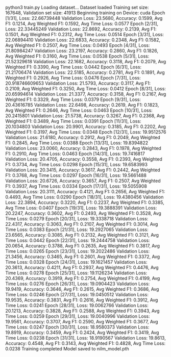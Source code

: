 python3 train.py 
Loading dataset...
Dataset loaded
Training set size: 167648, Validation set size: 41913
Beginning training on Device: cuda
Epoch [1/31], Loss: 22.66739448
Validation Loss: 23.5680, Accuracy: 0.1599, Avg F1: 0.1214, Avg Weighted F1: 0.1592, Avg Time Loss: 0.0577
Epoch [2/31], Loss: 22.33445249
Validation Loss: 22.8692, Accuracy: 0.2139, Avg F1: 0.1501, Avg Weighted F1: 0.2312, Avg Time Loss: 0.0514
Epoch [3/31], Loss: 22.06894410
Validation Loss: 22.6833, Accuracy: 0.2348, Avg F1: 0.1582, Avg Weighted F1: 0.2507, Avg Time Loss: 0.0493
Epoch [4/31], Loss: 21.80984247
Validation Loss: 23.2197, Accuracy: 0.2860, Avg F1: 0.1826, Avg Weighted F1: 0.3160, Avg Time Loss: 0.0538
Epoch [5/31], Loss: 21.52329618
Validation Loss: 22.1682, Accuracy: 0.3118, Avg F1: 0.2079, Avg Weighted F1: 0.3390, Avg Time Loss: 0.0442
Epoch [6/31], Loss: 21.21706474
Validation Loss: 22.5185, Accuracy: 0.2781, Avg F1: 0.1891, Avg Weighted F1: 0.2926, Avg Time Loss: 0.0476
Epoch [7/31], Loss: 20.918746609653
Validation Loss: 21.5793, Accuracy: 0.3117, Avg F1: 0.2109, Avg Weighted F1: 0.3250, Avg Time Loss: 0.0412
Epoch [8/31], Loss: 20.65994614
Validation Loss: 21.3377, Accuracy: 0.3158, Avg F1: 0.2167, Avg Weighted F1: 0.3329, Avg Time Loss: 0.0379
Epoch [9/31], Loss: 20.43616785
Validation Loss: 22.6498, Accuracy: 0.2619, Avg F1: 0.1823, Avg Weighted F1: 0.2646, Avg Time Loss: 0.0463
Epoch [10/31], Loss: 20.2415801
Validation Loss: 21.5738, Accuracy: 0.3267, Avg F1: 0.2368, Avg Weighted F1: 0.3489, Avg Time Loss: 0.0391
Epoch [11/31], Loss: 20.1034803
Validation Loss: 20.9901, Accuracy: 0.3185, Avg F1: 0.2202, Avg Weighted F1: 0.3197, Avg Time Loss: 0.0348
Epoch [12/31], Loss: 19.9512576
Validation Loss: 21.6180, Accuracy: 0.2912, Avg F1: 0.2049, Avg Weighted F1: 0.2845, Avg Time Loss: 0.0388
Epoch [13/31], Loss: 19.8394822
Validation Loss: 23.0060, Accuracy: 0.2843, Avg F1: 0.1978, Avg Weighted F1: 0.2910, Avg Time Loss: 0.0463
Epoch [14/31], Loss: 19.7416817
Validation Loss: 20.4705, Accuracy: 0.3558, Avg F1: 0.2393, Avg Weighted F1: 0.3734, Avg Time Loss: 0.0298
Epoch [15/31], Loss: 19.6583993
Validation Loss: 20.3415, Accuracy: 0.3617, Avg F1: 0.2442, Avg Weighted F1: 0.3768, Avg Time Loss: 0.0297
Epoch [16/31], Loss: 19.5661488
Validation Loss: 20.6726, Accuracy: 0.3657, Avg F1: 0.2507, Avg Weighted F1: 0.3937, Avg Time Loss: 0.0334
Epoch [17/31], Loss: 19.5055908
Validation Loss: 20.3111, Accuracy: 0.4121, Avg F1: 0.2656, Avg Weighted F1: 0.4493, Avg Time Loss: 0.0290
Epoch [18/31], Loss: 19.4380456
Validation Loss: 22.3894, Accuracy: 0.3220, Avg F1: 0.2237, Avg Weighted F1: 0.3385, Avg Time Loss: 0.0407
Epoch [19/31], Loss: 19.3888391
Validation Loss: 20.2247, Accuracy: 0.3602, Avg F1: 0.2493, Avg Weighted F1: 0.3528, Avg Time Loss: 0.0279
Epoch [20/31], Loss: 19.3338718
Validation Loss: 22.4317, Accuracy: 0.3063, Avg F1: 0.2107, Avg Weighted F1: 0.3014, Avg Time Loss: 0.0383
Epoch [21/31], Loss: 19.2927065
Validation Loss: 23.6565, Accuracy: 0.3085, Avg F1: 0.2132, Avg Weighted F1: 0.3121, Avg Time Loss: 0.0442
Epoch [22/31], Loss: 19.2444758
Validation Loss: 20.0654, Accuracy: 0.3788, Avg F1: 0.2635, Avg Weighted F1: 0.3817, Avg Time Loss: 0.0265
Epoch [23/31], Loss: 19.2022486
Validation Loss: 21.3456, Accuracy: 0.3465, Avg F1: 0.2601, Avg Weighted F1: 0.3372, Avg Time Loss: 0.0328
Epoch [24/31], Loss: 19.1621457
Validation Loss: 20.3613, Accuracy: 0.4211, Avg F1: 0.2937, Avg Weighted F1: 0.4476, Avg Time Loss: 0.0278
Epoch [25/31], Loss: 19.1126234
Validation Loss: 20.4369, Accuracy: 0.3919, Avg F1: 0.2754, Avg Weighted F1: 0.4199, Avg Time Loss: 0.0276
Epoch [26/31], Loss: 19.0904423
Validation Loss: 19.9419, Accuracy: 0.3646, Avg F1: 0.2615, Avg Weighted F1: 0.3686, Avg Time Loss: 0.0246
Epoch [27/31], Loss: 19.0450512
Validation Loss: 19.9535, Accuracy: 0.3831, Avg F1: 0.2616, Avg Weighted F1: 0.3912, Avg Time Loss: 0.0241
Epoch [28/31], Loss: 19.0062766
Validation Loss: 20.1213, Accuracy: 0.3828, Avg F1: 0.2588, Avg Weighted F1: 0.3943, Avg Time Loss: 0.0259
Epoch [29/31], Loss: 19.0040996
Validation Loss: 19.9561, Accuracy: 0.3707, Avg F1: 0.2590, Avg Weighted F1: 0.3677, Avg Time Loss: 0.0247
Epoch [30/31], Loss: 18.9580373
Validation Loss: 19.8919, Accuracy: 0.3459, Avg F1: 0.2424, Avg Weighted F1: 0.3419, Avg Time Loss: 0.0238
Epoch [31/31], Loss: 18.9190567
Validation Loss: 19.8613, Accuracy: 0.4548, Avg F1: 0.3143, Avg Weighted F1: 0.4828, Avg Time Loss: 0.0238
Training completed
Model saved to nilm_model.pth

